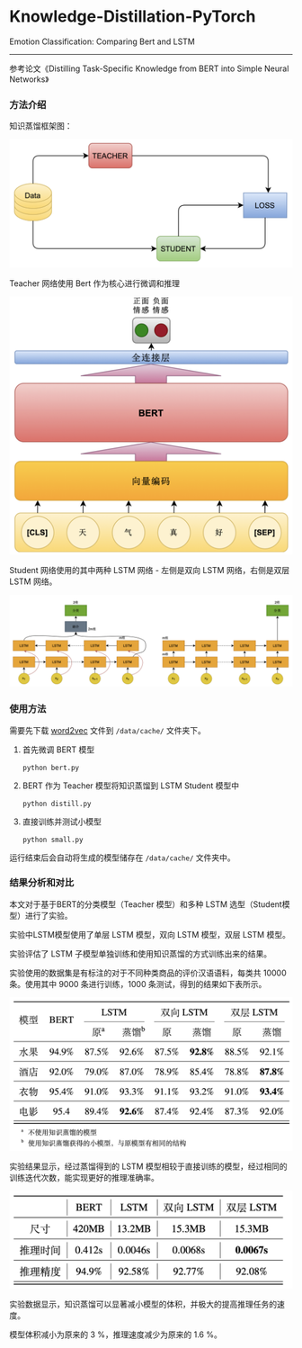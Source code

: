 # Knowledge-Distillation-PyTorch

Emotion Classification: Comparing Bert and LSTM

---

参考论文《Distilling Task-Specific Knowledge from BERT into Simple Neural Networks》

### 方法介绍

知识蒸馏框架图：

![KD](img/KD.png)

Teacher 网络使用 Bert 作为核心进行微调和推理

![bert](img/bert.png)

Student 网络使用的其中两种 LSTM 网络 - 左侧是双向 LSTM 网络，右侧是双层 LSTM 网络。

![LSTM](img/LSTM.png)

### 使用方法

需要先下载 [word2vec](https://drive.google.com/file/d/1LgdxEJ78Y3BnHPeQLjnwLLVzz_oI760r/view?usp=sharing) 文件到 `/data/cache/` 文件夹下。

1. 首先微调 BERT 模型

   ```
   python bert.py
   ```

2. BERT 作为 Teacher 模型将知识蒸馏到 LSTM Student 模型中

   ```
   python distill.py
   ```

3. 直接训练并测试小模型

   ```
   python small.py
   ```

运行结束后会自动将生成的模型储存在 `/data/cache/` 文件夹中。

### 结果分析和对比

本文对于基于BERT的分类模型（Teacher 模型）和多种 LSTM 选型（Student模型）进行了实验。

实验中LSTM模型使用了单层 LSTM 模型，双向 LSTM 模型，双层 LSTM 模型。

实验评估了 LSTM 子模型单独训练和使用知识蒸馏的方式训练出来的结果。

实验使用的数据集是有标注的对于不同种类商品的评价汉语语料，每类共 10000 条。使用其中 9000 条进行训练，1000 条测试，得到的结果如下表所示。

![KD1](img/KD1.png)

实验结果显示，经过蒸馏得到的 LSTM 模型相较于直接训练的模型，经过相同的训练迭代次数，能实现更好的推理准确率。

![KD2](img/KD2.png)

实验数据显示，知识蒸馏可以显著减小模型的体积，并极大的提高推理任务的速度。

模型体积减小为原来的 3 %，推理速度减少为原来的 1.6 %。

